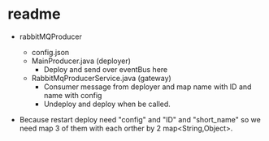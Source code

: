 # readme

- rabbitMQProducer

  - config.json
  - MainProducer.java (deployer)
    - Deploy and send over eventBus here
  - RabbitMqProducerService.java (gateway)
    - Consumer message from deployer and map name with ID and name with config
    - Undeploy and deploy when be called.

- Because restart deploy need "config" and "ID" and "short_name" so we need map 3 of them with each orther by 2 map<String,Object>.
